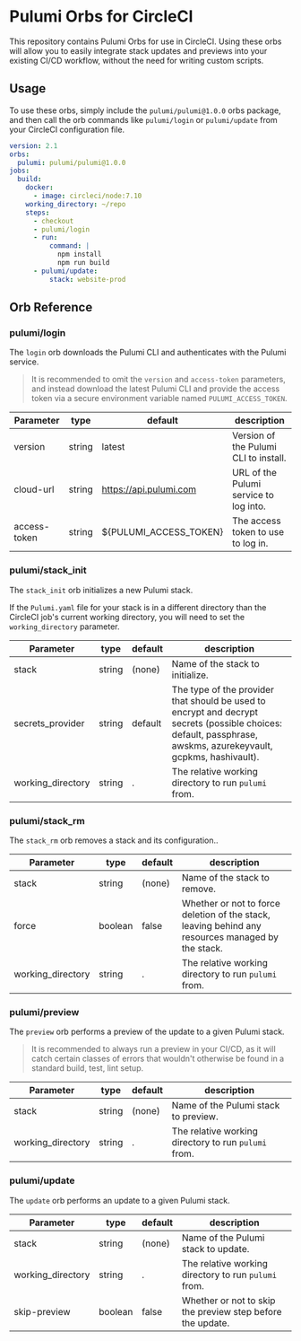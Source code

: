 # Pulumi Orbs for CircleCI

This repository contains Pulumi Orbs for use in CircleCI. Using these orbs
will allow you to easily integrate stack updates and previews into
your existing CI/CD workflow, without the need for writing custom
scripts.

## Usage

To use these orbs, simply include the `pulumi/pulumi@1.0.0` orbs package, and
then call the orb commands like `pulumi/login` or `pulumi/update` from your
CircleCI configuration file.

```yaml
version: 2.1
orbs:
  pulumi: pulumi/pulumi@1.0.0
jobs:
  build:
    docker:
      - image: circleci/node:7.10
    working_directory: ~/repo
    steps:
      - checkout
      - pulumi/login
      - run:
          command: |
            npm install
            npm run build
      - pulumi/update:
          stack: website-prod
```

## Orb Reference

### pulumi/login

The `login` orb downloads the Pulumi CLI and authenticates with the Pulumi
service.

> It is recommended to omit the `version` and `access-token` parameters, and
> instead download the latest Pulumi CLI and provide the access token via a
> secure environment variable named `PULUMI_ACCESS_TOKEN`.

| Parameter         | type    | default     | description    |
|-------------------|---------|-------------|----------------|
| version           | string  | latest      | Version of the Pulumi CLI to install. |
| cloud-url         | string  | https://api.pulumi.com | URL of the Pulumi service to log into. |
| access-token      | string  | ${PULUMI_ACCESS_TOKEN} | The access token to use to log in. |

### pulumi/stack_init

The `stack_init` orb initializes a new Pulumi stack.

If the `Pulumi.yaml` file for your stack is in a different directory than the
CircleCI job's current working directory, you will need to set the `working_directory`
parameter.

| Parameter         | type    | default     | description    |
|-------------------|---------|-------------|----------------|
| stack           | string  | (none)      | Name of the stack to initialize. |
| secrets_provider | string  | default      | The type of the provider that should be used to encrypt and decrypt secrets (possible choices: default, passphrase, awskms, azurekeyvault, gcpkms, hashivault). |
| working_directory | string | . | The relative working directory to run `pulumi` from. | 

### pulumi/stack_rm

The `stack_rm` orb removes a stack and its configuration..

| Parameter         | type    | default     | description    |
|-------------------|---------|-------------|----------------|
| stack           | string  | (none)      | Name of the stack to remove. |
| force | boolean | false | Whether or not to force deletion of the stack, leaving behind any resources managed by the stack. | 
| working_directory | string | . | The relative working directory to run `pulumi` from. | 

### pulumi/preview

The `preview` orb performs a preview of the update to a given Pulumi stack.

> It is recommended to always run a preview in your CI/CD, as it will catch
> certain classes of errors that wouldn't otherwise be found in a standard
> build, test, lint setup.

| Parameter         | type    | default     | description    |
|-------------------|---------|-------------|----------------|
| stack           | string  | (none)      | Name of the Pulumi stack to preview. |
| working_directory | string | . | The relative working directory to run `pulumi` from. | 

### pulumi/update

The `update` orb performs an update to a given Pulumi stack.

| Parameter         | type    | default     | description    |
|-------------------|---------|-------------|----------------|
| stack           | string  | (none)      | Name of the Pulumi stack to update. |
| working_directory | string | . | The relative working directory to run `pulumi` from. | 
| skip-preview | boolean | false | Whether or not to skip the preview step before the update. | 

